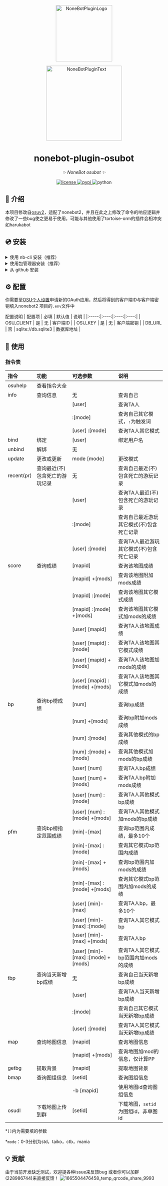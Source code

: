 <div align="center">
  <a href="https://v2.nonebot.dev/store"><img src="https://github.com/A-kirami/nonebot-plugin-template/blob/resources/nbp_logo.png" width="180" height="180" alt="NoneBotPluginLogo"></a>
  <br>
  <p><img src="https://github.com/A-kirami/nonebot-plugin-template/blob/resources/NoneBotPlugin.svg" width="240" alt="NoneBotPluginText"></p>
</div>

<div align="center">

# nonebot-plugin-osubot

_✨ NoneBot osubot ✨_


<a href="./LICENSE">
    <img src="https://img.shields.io/github/license/yaowan233/nonebot-plugin-osubot.svg" alt="license">
</a>
<a href="https://pypi.python.org/pypi/nonebot-plugin-osubot">
    <img src="https://img.shields.io/pypi/v/nonebot-plugin-osubot.svg" alt="pypi">
</a>
<img src="https://img.shields.io/badge/python-3.8+-blue.svg" alt="python">

</div>


## 📖 介绍

本项目修改自[osuv2](https://github.com/Yuri-YuzuChaN/osuv2)，适配了nonebot2，并且在此之上修改了命令的响应逻辑并修改了一些bug使之更易于使用，可能与其他使用了tortoise-orm的插件会相冲突如harukabot

## 💿 安装

<details>
<summary>使用 nb-cli 安装（推荐）</summary>
在 nonebot2 项目的根目录下打开命令行, 输入以下指令即可安装

    nb plugin install nonebot-plugin-osubot

</details>

<details>
<summary>使用包管理器安装（推荐）</summary>
在 nonebot2 项目的插件目录下, 打开命令行, 根据你使用的包管理器, 输入相应的安装命令

<details>
<summary>pip</summary>

    pip install nonebot-plugin-osubot
</details>
<details>
<summary>pdm</summary>

    pdm add nonebot-plugin-osubot
</details>
<details>
<summary>poetry</summary>

    poetry add nonebot-plugin-osubot
</details>
<details>
<summary>conda</summary>

    conda install nonebot-plugin-osubot
</details>

打开 nonebot2 项目的 `bot.py` 文件, 在其中写入

    nonebot.load_plugin('nonebot_plugin_osubot')

</details>

<details>
<summary>从 github 安装</summary>
在 nonebot2 项目的插件目录下, 打开命令行, 输入以下命令克隆此储存库

    git clone https://github.com/yaowan233/nonebot-plugin-osubot.git

修改[nonebot_plugin_osubot的__init__.py](https://github.com/yaowan233/nonebot-plugin-osubot/blob/a7c7098f39d92b8fe74dfe85c262397b81db721c/nonebot_plugin_osubot/__init__.py#L37)为
  
    add_model('src.plugins.database.models')
  
打开 nonebot2 项目的 `bot.py` 文件, 在其中写入

    nonebot.load_plugin('src.plugins.nonebot_plugin_osubot')

</details>

## ⚙️ 配置
你需要至[OSU个人设置](https://osu.ppy.sh/home/account/edit)申请新的OAuth应用，然后将得到的客户端ID与客户端密钥填入nonebot2 项目的`.env`文件中

配置说明
| 配置项 | 必填 | 默认值 | 说明 |
|:-----:|:----:|:----:|:----:|
| OSU_CLIENT | 是 | 无 | 客户端ID |
| OSU_KEY | 是 | 无 | 客户端密钥 |
| DB_URL | 否 | sqlite://db.sqlite3 | 数据库地址 |

## 🎉 使用
### 指令表
| 指令    | 功能                 | 可选参数                           | 说明                                 |
| :------ | :------------------- | :--------------------------------- | :----------------------------------- |
| osuhelp | 查看指令大全         |                                    |                                      |
| info    | 查询信息             | 无                                 | 查询自己                             |
|         |                      | [user]                             | 查询TA人                             |
|         |                      | :[mode]                            | 查询自己其它模式，`:`为触发词        |
|         |                      | [user] :[mode]                     | 查询TA人其它模式                     |
| bind    | 绑定                 | [user]                             | 绑定用户名                           |
| unbind  | 解绑                 | 无                                 |                                      |
| update  | 更改或更新           | mode [mode]                        | 更改模式                             |
| recent(pr)| 查询最近(不)包含死亡的游玩记录     | 无                     | 查询自己最近(不)包含死亡的游玩记录               |
|         |                      | [user]                             | 查询TA人最近(不)包含死亡的游玩记录               |
|         |                      | :[mode]                            | 查询自己最近游玩其它模式(不)包含死亡记录         |
|         |                      | [user] :[mode]                     | 查询TA人最近游玩其它模式(不)包含死亡记录         |
| score   | 查询成绩             | [mapid]                            | 查询该地图成绩                       |
|         |                      | [mapid] +[mods]                    | 查询该地图附加mods成绩               |
|         |                      | [mapid] :[mode]                    | 查询该地图其它模式成绩               |
|         |                      | [mapid] :[mode] +[mods]            | 查询该地图其它模式加mods的成绩       |
|         |                      | [user] [mapid]                     | 查询TA人该地图成绩                   |
|         |                      | [user] [mapid] :[mode]             | 查询TA人该地图其它模式成绩           |
|         |                      | [user] [mapid] +[mods]             | 查询TA人该地图加mods的成绩           |
|         |                      | [user] [mapid] :[mode] +[mods]     | 查询TA人该地图其它模式加mods的成绩   |
| bp      | 查询bp榜成绩         | [num]                              | 查询bp成绩                           |
|         |                      | [num] +[mods]                      | 查询bp附加mods成绩                   |
|         |                      | [num] :[mode]                      | 查询其他模式的bp成绩                 |
|         |                      | [num] :[mode] +[mods]              | 查询其他模式加mods的bp成绩           |
|         |                      | [user] [num]                       | 查询TA人bp成绩                       |
|         |                      | [user] [num] +[mods]               | 查询TA人bp附加mods成绩               |
|         |                      | [user] [num] :[mode]               | 查询TA人其他模式bp成绩               |
|         |                      | [user] [num] :[mode] +[mods]       | 查询TA人其他模式加mods的bp成绩       |
| pfm     | 查询bp榜指定范围成绩 | [min]-[max]                        | 查询bp范围内成绩，最多10个           |
|         |                      | [min]-[max] :[mode]                | 查询其它模式bp范围内成绩             |
|         |                      | [min]-[max] +[mods]                | 查询bp范围内加mods的成绩             |
|         |                      | [min]-[max] :[mode] +[mods]        | 查询其它模式bp范围内加mods的成绩     |
|         |                      | [user] [min]-[max]                 | 查询TA人bp，最多10个                 |
|         |                      | [user] [min]-[max] :[mode]         | 查询TA人其它模式bp                   |
|         |                      | [user] [min]-[max] +[mods]         | 查询TA人bp                           |
|         |                      | [user] [min]-[max] :[mode] +[mods] | 查询TA人其它模式bp范围内加mods的成绩 |
| tbp     | 查询当天新增bp成绩   | 无                                 | 查询自己当天新增bp成绩               |
|         |                      | [user]                             | 查询TA人当天新增bp成绩               |
|         |                      | :[mode]                            | 查询自己其它模式当天新增bp成绩       |
|         |                      | [user] :[mode]                     | 查询TA人其它模式当天新增bp成绩       |
| map     | 查询地图信息         | [mapid]                            | 查询地图信息                         |
|         |                      | [mapid] +[mods]                    | 查询地图加mod的信息，仅计算PP        |
| getbg   | 提取背景             | [mapid]                            | 提取地图背景                         |
| bmap    | 查询图组信息         | [setid]                            | 查询图组信息                         |
|         |                      | -b [mapid]                         | 使用地图id查询图组信息               |
| osudl   | 下载地图上传到群     | [setid]                            | 下载地图，`setid`为图组id，非单图id  |

*`[]`内为需要填的参数

*`mode`：0-3分别为std，taiko，ctb，mania

## 💡 贡献
由于当前开发缺乏测试，欢迎提各种issue来反馈bug
或者你可以加群(228986744)来直接反馈！
![1665504476458_temp_qrcode_share_9993](https://user-images.githubusercontent.com/30517062/195143643-5c212f4e-5ee2-49fd-8e71-4f360eef2d46.png)
